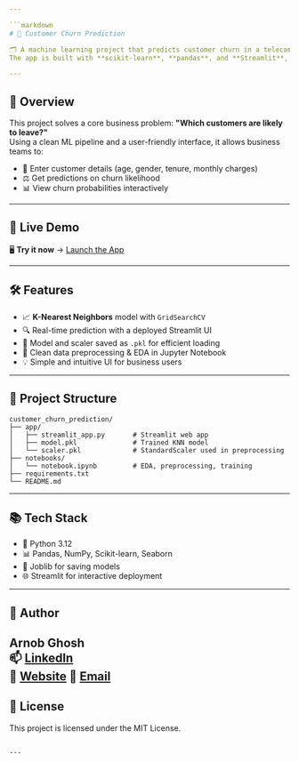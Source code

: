 ```yaml
---

```markdown
# 🧠 Customer Churn Prediction

🗂️ A machine learning project that predicts customer churn in a telecom company using real-world-like data.  
The app is built with **scikit-learn**, **pandas**, and **Streamlit**, and deployed for live use.

---
```


## 📍 Overview

This project solves a core business problem: **"Which customers are likely to leave?"**  
Using a clean ML pipeline and a user-friendly interface, it allows business teams to:

- 🎯 Enter customer details (age, gender, tenure, monthly charges)
- ⚖️ Get predictions on churn likelihood
- 📊 View churn probabilities interactively

---

## 🚀 Live Demo

🖥️ **Try it now** → [Launch the App](https://customer-churn-prediction-by-arnob.streamlit.app/)

---

## 🛠️ Features

- 📈 **K-Nearest Neighbors** model with `GridSearchCV`
- 🔍 Real-time prediction with a deployed Streamlit UI
- 🧪 Model and scaler saved as `.pkl` for efficient loading
- 🧹 Clean data preprocessing & EDA in Jupyter Notebook
- 💡 Simple and intuitive UI for business users

---

## 📂 Project Structure

```
customer_churn_prediction/
├── app/
│   ├── streamlit_app.py       # Streamlit web app
│   ├── model.pkl              # Trained KNN model
│   └── scaler.pkl             # StandardScaler used in preprocessing
├── notebooks/
│   └── notebook.ipynb         # EDA, preprocessing, training
├── requirements.txt
└── README.md
```

---

## 📚 Tech Stack

- 🐍 Python 3.12
- 📊 Pandas, NumPy, Scikit-learn, Seaborn
- 🧪 Joblib for saving models
- 🌐 Streamlit for interactive deployment

---

## 👤 Author

**Arnob Ghosh**  
📫 [LinkedIn](https://www.linkedin.com/in/aalexandros47/)  
📁 [Website](https://arnobtech.netlify.app/)
📁 [Email](arnobg108@gmail.com)
---

## 📌 License

This project is licensed under the MIT License.
```

---
